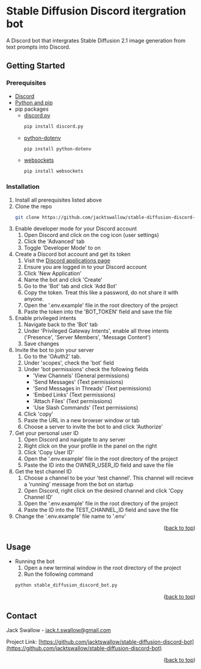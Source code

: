 # Stable Diffusion Discord itergration bot
A Discord bot that intergrates Stable Diffusion 2.1 image generation from text prompts into Discord.


<!-- GETTING STARTED -->
## Getting Started

### Prerequisites
* [Discord](https://discord.com/)
* [Python and pip](https://packaging.python.org/en/latest/tutorials/installing-packages/)
* pip packages
  * [discord.py](https://discordpy.readthedocs.io/en/stable/intro.html)
    ```sh
    pip install discord.py
    ```
  * [python-dotenv](https://pypi.org/project/python-dotenv/)
    ```sh
    pip install python-dotenv
    ```
  * [websockets](https://pypi.org/project/websockets/)
    ```sh
    pip install websockets
    ```

### Installation

1. Install all prerequisites listed above
2. Clone the repo
   ```sh
   git clone https://github.com/jacktswallow/stable-diffusion-discord-bot.git
   ```
3. Enable developer mode for your Discord account
    1. Open Discord and click on the cog icon (user settings)
    2. Click the 'Advanced' tab
    3. Toggle 'Developer Mode' to on
4. Create a Discord bot account and get its token
    1. Visit the [Discord applications page](https://discord.com/developers/applications)
    2. Ensure you are logged in to your Discord account
    3. Click 'New Application'
    4. Name the bot and click 'Create'
    5. Go to the 'Bot' tab and click 'Add Bot'
    6. Copy the token. Treat this like a password, do not share it with anyone.
    7. Open the '.env.example' file in the root directory of the project
    8. Paste the token into the 'BOT_TOKEN' field and save the file
5. Enable privileged intents
    1. Navigate back to the 'Bot' tab
    2. Under 'Privileged Gateway Intents', enable all three intents ('Presence', 'Server Members', 'Message Content')
    3. Save changes
6. Invite the bot to join your server
    1. Go to the 'OAuth2' tab.
    2. Under 'scopes', check the 'bot' field
    3. Under 'bot permissions' check the following fields
        * 'View Channels' (General permissions)
        * 'Send Messages' (Text permissions)
        * 'Send Messages in Threads' (Text permissions)
        * 'Embed Links' (Text permissions)
        * 'Attach Files' (Text permissions)
        * 'Use Slash Commands' (Text permissions)
    4. Click 'copy'
    5. Paste the URL in a new browser window or tab
    6. Choose a server to invite the bot to and click 'Authorize'
7. Get your personal user ID
    1. Open Discord and navigate to any server
    2. Right click on the your profile in the panel on the right
    3. Click 'Copy User ID'
    4. Open the '.env.example' file in the root directory of the project
    5. Paste the ID into the OWNER_USER_ID field and save the file 
8. Get the test channel ID
    1. Choose a channel to be your 'test channel'. This channel will recieve a 'running' message from the bot on startup
    2. Open Discord, right click on the desired channel and click 'Copy Channel ID'
    3. Open the '.env.example' file in the root directory of the project
    4. Paste the ID into the TEST_CHANNEL_ID field and save the file 
9. Change the '.env.example' file name to '.env'
   
<p align="right">(<a href="#readme-top">back to top</a>)</p>



<!-- USAGE EXAMPLES -->
## Usage

- Running the bot
    1. Open a new terminal window in the root directory of the project
    2. Run the following command 
    ```sh
    python stable_diffusion_discord_bot.py
    ```

<p align="right">(<a href="#readme-top">back to top</a>)</p>


<!-- CONTACT -->
## Contact
Jack Swallow - jack.t.swallow@gmail.com

Project Link: [https://github.com/jacktswallow/stable-diffusion-discord-bot](https://github.com/jacktswallow/stable-diffusion-discord-bot)

<p align="right">(<a href="#readme-top">back to top</a>)</p>
